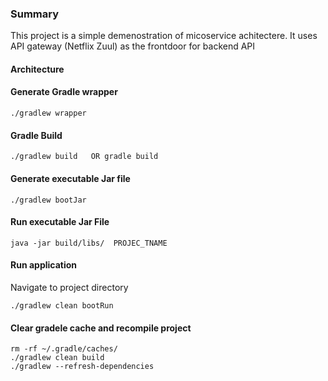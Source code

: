 ### Summary

This project is a simple demenostration of micoservice achitectere. It uses API gateway (Netflix Zuul) as the frontdoor for backend API 

#### Architecture 

#### Generate Gradle wrapper 

```
./gradlew wrapper 
```
#### Gradle Build 

```
./gradlew build   OR gradle build
```
#### Generate executable  Jar file

```
./gradlew bootJar
```
#### Run executable Jar File

```
java -jar build/libs/  PROJEC_TNAME
```

#### Run application 

Navigate to project directory

```
./gradlew clean bootRun
```


#### Clear gradele cache and recompile project

```
rm -rf ~/.gradle/caches/
./gradlew clean build
./gradlew --refresh-dependencies

```
